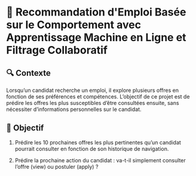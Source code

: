 # 📌 Recommandation d'Emploi Basée sur le Comportement avec Apprentissage Machine en Ligne et Filtrage Collaboratif

## 🔍 Contexte
Lorsqu’un candidat recherche un emploi, il explore plusieurs offres en fonction de ses préférences et compétences. L’objectif de ce projet est de prédire les offres les plus susceptibles d’être consultées ensuite, sans nécessiter d’informations personnelles sur le candidat.

## 🎯 Objectif

1. Prédire les 10 prochaines offres les plus pertinentes qu’un candidat pourrait consulter en fonction de son historique de navigation.

2. Prédire la prochaine action du candidat : va-t-il simplement consulter l’offre (view) ou postuler (apply) ?

